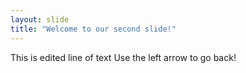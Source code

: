 ```yaml
---
layout: slide
title: "Welcome to our second slide!"
---
```

This is edited line of text
Use the left arrow to go back!
